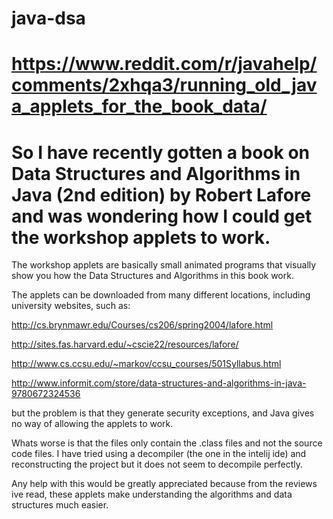 # java-dsa

# https://www.reddit.com/r/javahelp/comments/2xhqa3/running_old_java_applets_for_the_book_data/

# So I have recently gotten a book on Data Structures and Algorithms in Java (2nd edition) by Robert Lafore and was wondering how I could get the workshop applets to work.

The workshop applets are basically small animated programs that visually show you how the Data Structures and Algorithms in this book work.

The applets can be downloaded from many different locations, including university websites, such as:

http://cs.brynmawr.edu/Courses/cs206/spring2004/lafore.html

http://sites.fas.harvard.edu/~cscie22/resources/lafore/

http://www.cs.ccsu.edu/~markov/ccsu_courses/501Syllabus.html

http://www.informit.com/store/data-structures-and-algorithms-in-java-9780672324536

but the problem is that they generate security exceptions, and Java gives no way of allowing the applets to work.

Whats worse is that the files only contain the .class files and not the source code files. I have tried using a decompiler (the one in the intelij ide) and reconstructing the project but it does not seem to decompile perfectly.

Any help with this would be greatly appreciated because from the reviews ive read, these applets make understanding the algorithms and data structures much easier.
